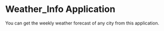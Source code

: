 # Weather_Info Application
You can get the weekly weather forecast of any city from this application.
